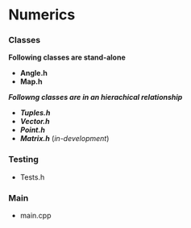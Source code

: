 # Numerics

</hr>

### Classes

**Following classes are stand-alone**
- **Angle.h**
- **Map.h**

***Followng classes are in an hierachical relationship***
+ ***Tuples.h***
+ ***Vector.h*** 
+ ***Point.h***
+ ***Matrix.h***  (*in-development*)

### Testing

- Tests.h

</hr>

### Main

- main.cpp
